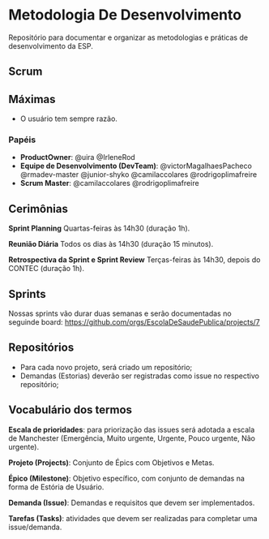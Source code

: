 # Metodologia De Desenvolvimento
Repositório para documentar e organizar as metodologias e práticas de desenvolvimento da ESP.


## Scrum

## Máximas
- O usuário tem sempre razão.


### Papéis

- **ProductOwner**: @uira @IrleneRod
- **Equipe de Desenvolvimento (DevTeam)**: @victorMagalhaesPacheco @rmadev-master @junior-shyko @camilaccolares @rodrigoplimafreire
- **Scrum Master**: @camilaccolares @rodrigoplimafreire


## Cerimônias

**Sprint Planning** Quartas-feiras às 14h30 (duração 1h).

**Reunião Diária** Todos os dias às 14h30 (duração 15 minutos).

**Retrospectiva da Sprint e Sprint Review** Terças-feiras às 14h30, depois do CONTEC (duração 1h).


## Sprints

Nossas sprints vão durar duas semanas e serão documentadas no seguinde board: https://github.com/orgs/EscolaDeSaudePublica/projects/7


## Repositórios
- Para cada novo projeto, será criado um repositório;
- Demandas (Estorias) deverão ser registradas como issue no respectivo repositório;

## Vocabulário dos termos

**Escala de prioridades**: para priorização das issues será adotada a escala de Manchester (Emergência, Muito urgente, Urgente, Pouco urgente, Não urgente).

**Projeto (Projects)**: Conjunto de Épics com Objetivos e Metas.

**Épico (Milestone)**: Objetivo específico, com conjunto de demandas na forma de Estória de Usuário.

**Demanda (Issue)**: Demandas e requisitos que devem ser implementados.

**Tarefas (Tasks)**: atividades que devem ser realizadas para completar uma issue/demanda.


